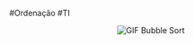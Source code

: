#Ordenação   #TI







<div style="text-align: center;">
  <img src="Heap Sort Example.gif" alt="GIF Bubble Sort">
</div>
